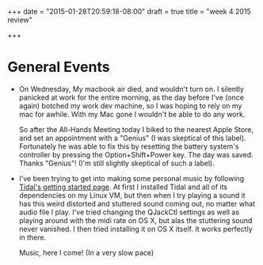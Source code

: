 +++
date = "2015-01-28T20:59:18-08:00"
draft = true
title = "week 4 2015 review"

+++

# General Events
- On Wednesday, My macbook air died, and wouldn't turn on. I silently
  panicked at work for the entire morning, as the day before I've
  (once again) botched my work dev machine, so I was hoping to rely on
  my mac for awhile. With my Mac gone I wouldn't be able to do any
  work.

  So after the All-Hands Meeting today I biked to the nearest Apple
  Store, and set an appointment with a "Genius" (I was skeptical of
  this label). Fortunately he was able to fix this by resetting the
  battery system's controller by pressing the Option+Shift+Power
  key. The day was saved. Thanks "Genius"! (I'm still slightly
  skeptical of such a label).


- I've been trying to get into making some personal music by following
  [Tidal's getting started page](http://tidal.lurk.org/getting_started.html). At
  first I installed Tidal and all of its dependencies on my Linux VM,
  but then when I try playing a sound it has this weird distorted and
  stuttered sound coming out, no matter what audio file I play. I've
  tried changing the QJackCtl settings as well as playing around with
  the midi rate on OS X, but alas the stuttering sound never
  vanished. I then tried installing it on OS X itself. It works
  perfectly in there.

  Music, here I come! (In a very slow pace)
